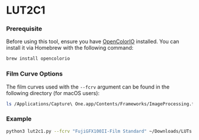 # LUT2C1

### Prerequisite

Before using this tool, ensure you have [OpenColorIO](https://opencolorio.org/) installed. You can install it via Homebrew with the following command:

```sh
brew install opencolorio
```

### Film Curve Options

The film curves used with the `--fcrv` argument can be found in the following directory (for macOS users):

```sh
ls /Applications/Capture\ One.app/Contents/Frameworks/ImageProcessing.framework/Versions/A/Resources/FilmCurves
```

### Example

```sh
python3 lut2c1.py --fcrv "FujiGFX100II-Film Standard" ~/Downloads/LUTs
```
